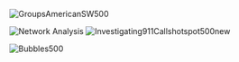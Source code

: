 
![GroupsAmericanSW500](https://user-images.githubusercontent.com/96799772/147713074-d82cc0b0-5e59-40d4-b390-b9d07963ae47.png)


![Network Analysis](https://user-images.githubusercontent.com/96799772/147711093-6eaae2f3-f674-4469-bcb1-58d970fb9ad3.png)
![Investigating911Callshotspot500new](https://user-images.githubusercontent.com/96799772/147711658-d55774f1-f6fd-4e1e-a2a0-adccc2020744.png)


![Bubbles500](https://user-images.githubusercontent.com/96799772/147782996-c766b136-39ad-4999-8032-1c34c7723790.png)
